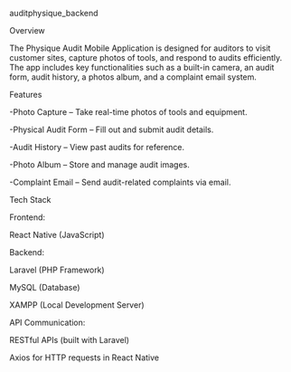 auditphysique_backend

Overview

The Physique Audit Mobile Application is designed for auditors to visit customer sites, capture photos of tools, and respond to audits efficiently. The app includes key functionalities such as a built-in camera, an audit form, audit history, a photos album, and a complaint email system.

Features

-Photo Capture – Take real-time photos of tools and equipment.

-Physical Audit Form – Fill out and submit audit details.

-Audit History – View past audits for reference.

-Photo Album – Store and manage audit images.

-Complaint Email – Send audit-related complaints via email.

Tech Stack

Frontend:

React Native (JavaScript)

Backend:

Laravel (PHP Framework)

MySQL (Database)

XAMPP (Local Development Server)

API Communication:

RESTful APIs (built with Laravel)

Axios for HTTP requests in React Native
